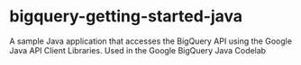 bigquery-getting-started-java
=============================

A sample Java application that accesses the BigQuery API using the Google Java API Client Libraries. Used in the Google BigQuery Java Codelab